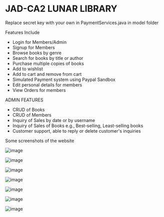 # JAD-CA2 LUNAR LIBRARY

Replace secret key with your own in PaymentServices.java in model folder

Features Include
- Login for Members/Admin
- Signup for Members
- Browse books by genre
- Search for books by title or author
- Purchase multiple copies of books
- Add to wishlist
- Add to cart and remove from cart
- Simulated Payment system using Paypal Sandbox
- Edit personal details for members
- View Orders for members

ADMIN FEATURES
  - CRUD of Books
  - CRUD of Members
  - Inquiry of Sales by date or by username
  - Inquiry of Sales of Books e.g., Best-selling, Least-selling books
  - Customer support, able to reply or delete customer's inquiries


Some screenshots of the website

![image](https://github.com/Orsiris/JAD-CA2/assets/105529225/dc1fa2f4-bb80-44a2-886d-ba0e62fe7ca0)

![image](https://github.com/Orsiris/JAD-CA2/assets/105529225/7f674123-6620-4566-b004-8ea334a0db8d)

![image](https://github.com/Orsiris/JAD-CA2/assets/105529225/69885643-9980-4382-9764-41a4c657e2ef)

![image](https://github.com/Orsiris/JAD-CA2/assets/105529225/3ab4d17a-343f-40fd-9983-6c6b027bf3cb)

![image](https://github.com/Orsiris/JAD-CA2/assets/105529225/87a98d3c-6315-45ba-b8f1-1f434fe7bcb6)

![image](https://github.com/Orsiris/JAD-CA2/assets/105529225/e0c43d38-e4c6-4610-ad65-b554fb43b617)

![image](https://github.com/Orsiris/JAD-CA2/assets/105529225/2c8106f2-9c36-4009-b4ba-7f7d2ea77bb2)
